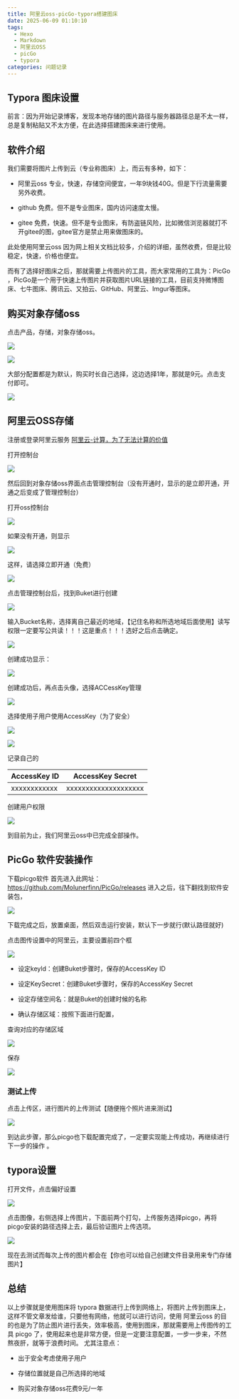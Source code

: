 ```yaml
---
title: 阿里云oss-picGo-typora搭建图床
date: 2025-06-09 01:10:10
tags:
  - Hexo
  - Markdown
  - 阿里云OSS
  - picGo
  - typora
categories: 问题记录
---
```


## Typora 图床设置

前言：因为开始记录博客，发现本地存储的图片路径与服务器路径总是不太一样，总是复制粘贴又不太方便，在此选择搭建图床来进行使用。

## 软件介绍

我们需要将图片上传到云（专业称图床）上，而云有多种，如下：

- 阿里云oss 专业，快速，存储空间便宜，一年9块钱40G。但是下行流量需要另外收费。

- github 免费。但不是专业图床，国内访问速度太慢。

- gitee 免费，快速。但不是专业图床，有防盗链风险，比如微信浏览器就打不开gitee的图，gitee官方是禁止用来做图床的。


此处使用阿里云oss 因为网上相关文档比较多，介绍的详细，虽然收费，但是比较稳定，快速，价格也便宜。

而有了选择好图床之后，那就需要上传图片的工具，而大家常用的工具为：PicGo ，PicGo是一个用于快速上传图片并获取图片URL链接的工具，目前支持微博图床、七牛图床、腾讯云、又拍云、GitHub、阿里云、Imgur等图床。

## 购买对象存储oss

点击产品，存储，对象存储oss。

![](https://bucker-qyhome.oss-cn-beijing.aliyuncs.com/OSS-1.png)

![](https://bucker-qyhome.oss-cn-beijing.aliyuncs.com/OSS-3.png)

大部分配置都是为默认，购买时长自己选择，这边选择1年，那就是9元。点击支付即可。

![](https://bucker-qyhome.oss-cn-beijing.aliyuncs.com/OSS-2.png)

## 阿里云OSS存储

注册或登录阿里云服务 [阿里云-计算，为了无法计算的价值](https://www.aliyun.com/)

打开控制台

![](https://bucker-qyhome.oss-cn-beijing.aliyuncs.com/OSS-4.png)

然后回到对象存储oss界面点击管理控制台（没有开通时，显示的是立即开通，开通之后变成了管理控制台）

打开oss控制台

![](https://bucker-qyhome.oss-cn-beijing.aliyuncs.com/OSS-5.png)

如果没有开通，则显示

![](https://bucker-qyhome.oss-cn-beijing.aliyuncs.com/OSS-6.png)

这样，请选择立即开通（免费）

![](https://bucker-qyhome.oss-cn-beijing.aliyuncs.com/OSS-7.png)

点击管理控制台后，找到Buket进行创建

![](https://bucker-qyhome.oss-cn-beijing.aliyuncs.com/OSS-8.png)

输入Bucket名称，选择离自己最近的地域，【记住名称和所选地域后面使用】读写权限一定要写公共读！！！这是重点！！！选好之后点击确定。

![](https://bucker-qyhome.oss-cn-beijing.aliyuncs.com/OSS-9.png)

创建成功显示：

![](https://bucker-qyhome.oss-cn-beijing.aliyuncs.com/OSS-10.png)

创建成功后，再点击头像，选择ACCessKey管理

 ![](https://bucker-qyhome.oss-cn-beijing.aliyuncs.com/OSS-11.png)

选择使用子用户使用AccessKey（为了安全）

![](https://bucker-qyhome.oss-cn-beijing.aliyuncs.com/OSS-12.png)

![](https://bucker-qyhome.oss-cn-beijing.aliyuncs.com/OSS-13.png)

记录自己的

| AccessKey ID | AccessKey Secret     |
| ------------ | -------------------- |
| xxxxxxxxxxxx | xxxxxxxxxxxxxxxxxxxx |


创建用户权限

![](https://bucker-qyhome.oss-cn-beijing.aliyuncs.com/OSS-14.png)

到目前为止，我们阿里云oss中已完成全部操作。

## PicGo 软件安装操作

下载picgo软件
首先进入此网址： https://github.com/Molunerfinn/PicGo/releases
进入之后，往下翻找到软件安装包，

![](https://bucker-qyhome.oss-cn-beijing.aliyuncs.com/OSS-15.png)

下载完成之后，放置桌面，然后双击运行安装，默认下一步就行(默认路径就好)

点击图传设置中的阿里云，主要设置前四个框

![](https://bucker-qyhome.oss-cn-beijing.aliyuncs.com/OSS-16.png)

- 设定keyld：创建Buket步骤时，保存的AccessKey ID

- 设定KeySecret：创建Buket步骤时，保存的AccessKey Secret

- 设定存储空间名：就是Buket的创建时候的名称

- 确认存储区域：按照下面进行配置，


查询对应的存储区域

![](https://bucker-qyhome.oss-cn-beijing.aliyuncs.com/OSS-17.png)

 保存

![](https://bucker-qyhome.oss-cn-beijing.aliyuncs.com/OSS-18.png)

### 测试上传

点击上传区，进行图片的上传测试【随便拖个照片进来测试】

![](https://bucker-qyhome.oss-cn-beijing.aliyuncs.com/OSS-19.png)

到达此步骤，那么picgo也下载配置完成了，一定要实现能上传成功，再继续进行下一步的操作 。

## typora设置

打开文件，点击偏好设置

![](https://bucker-qyhome.oss-cn-beijing.aliyuncs.com/OSS-20.png)

点击图像，右侧选择上传图片，下面前两个打勾，上传服务选择picgo，再将picgo安装的路径选择上去，最后验证图片上传选项。

![](https://bucker-qyhome.oss-cn-beijing.aliyuncs.com/OSS-21.png)

现在去测试而每次上传的图片都会在【你也可以给自己创建文件目录用来专门存储图片】

## 总结

以上步骤就是使用图床将 typora 数据进行上传到网络上，将图片上传到图床上，这样不管文章发给谁，只要他有网络，他就可以进行访问，使用 阿里云oss 的目的也是为了防止图片进行丢失，效率极高，使用到图床，那就需要用上传图传的工具 picgo 了，使用起来也是非常方便，但是一定要注意配置，一步一步来，不然熬夜肝，就等于浪费时间。 尤其注意点：

- 出于安全考虑使用子用户

- 存储位置就是自己所选择的地域

- 购买对象存储oss花费9元/一年


